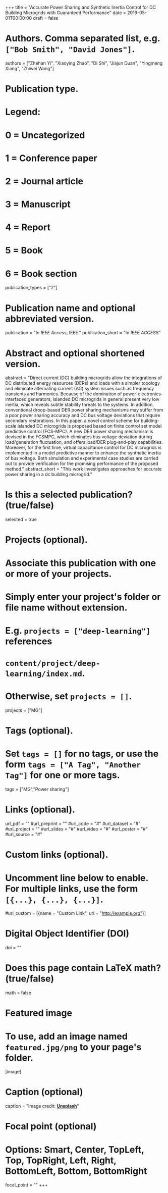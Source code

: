+++
title = "Accurate Power Sharing and Synthetic Inertia Control for DC Building Microgrids with Guaranteed Performance"
date = 2019-05-01T00:00:00
draft = false

# Authors. Comma separated list, e.g. `["Bob Smith", "David Jones"]`.
authors = ["Zhehan Yi", "Xiaoying Zhao", "Di Shi", "Jiajun Duan", "Yingmeng Xiang", "Zhiwei Wang"]

# Publication type.
# Legend:
# 0 = Uncategorized
# 1 = Conference paper
# 2 = Journal article
# 3 = Manuscript
# 4 = Report
# 5 = Book
# 6 = Book section
publication_types = ["2"]

# Publication name and optional abbreviated version.
publication = "In *IEEE Access*, IEEE."
publication_short = "In *IEEE ACCESS*"

# Abstract and optional shortened version.
abstract = "Direct current (DC) building microgrids allow the integrations of DC distributed energy resources (DERs) and loads with a simpler topology and eliminate alternating current (AC) system issues such as frequency transients and harmonics. Because of the domination of power-electronics-interfaced generators, islanded DC microgrids in general present very low inertia, which reveals subtle stability threats to the systems. In addition, conventional droop-based DER power sharing mechanisms may suffer from a poor power sharing accuracy and DC bus voltage deviations that require secondary restorations. In this paper, a novel control scheme for building-scale islanded DC microgrids is proposed based on finite control set model predictive control (FCS-MPC). A new DER power sharing mechanism is devised in the FCSMPC, which eliminates bus voltage deviation during load/generation fluctuation, and offers load/DER plug-and-play capabilities. Moreover, for the first time, virtual capacitance control for DC microgrids is implemented in a model predictive manner to enhance the synthetic inertia of bus voltage. Both simulation and experimental case studies are carried out to provide verification for the promising performance of the proposed method."
abstract_short = "This work investigates approaches for accurate power sharing in a dc building microgrid."

# Is this a selected publication? (true/false)
selected = true

# Projects (optional).
#   Associate this publication with one or more of your projects.
#   Simply enter your project's folder or file name without extension.
#   E.g. `projects = ["deep-learning"]` references 
#   `content/project/deep-learning/index.md`.
#   Otherwise, set `projects = []`.
projects = ["MG"]

# Tags (optional).
#   Set `tags = []` for no tags, or use the form `tags = ["A Tag", "Another Tag"]` for one or more tags.
tags = ["MG","Power sharing"]

# Links (optional).
url_pdf = ""
#url_preprint = ""
#url_code = "#"
#url_dataset = "#"
#url_project = ""
#url_slides = "#"
#url_video = "#"
#url_poster = "#"
#url_source = "#"

# Custom links (optional).
#   Uncomment line below to enable. For multiple links, use the form `[{...}, {...}, {...}]`.
#url_custom = [{name = "Custom Link", url = "http://example.org"}]

# Digital Object Identifier (DOI)
doi = ""

# Does this page contain LaTeX math? (true/false)
math = false

# Featured image
# To use, add an image named `featured.jpg/png` to your page's folder. 
[image]
  # Caption (optional)
  caption = "Image credit: [**Unsplash**](https://unsplash.com/photos/pLCdAaMFLTE)"

  # Focal point (optional)
  # Options: Smart, Center, TopLeft, Top, TopRight, Left, Right, BottomLeft, Bottom, BottomRight
  focal_point = ""
+++